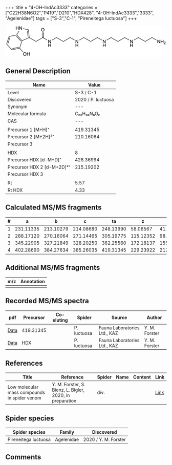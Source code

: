 +++
title = "4-OH-IndAc3333"
categories = ["C22H38N6O2","P419","D210","HDX428",
"4-OH-IndAc3333","3333",
"Agelenidae"]
tags = ["S-3","C-1",
"Pireneitega luctuosa"]
+++

![](/img/4-OH-IndAc3333.png)

## General Description

| Name                       | Value              |
|----------------------------|--------------------|
| Level                      | S-3 / C-1          |
| Discovered                 | 2020 / P. luctuosa |
| Synonym                    | ---                |
| Molecular formula          | C₂₂H₃₈N₆O₂                   |
| CAS                        | ---                |
|                            |                    |
| Precursor 1 [M+H]⁺         | 419.31345                    |
| Precursor 2 [M+2H]²⁺       | 210.16064                   |
| Precursor 3                |                    |
|                            |                    |
| HDX                        | 8                   |
| Precursor HDX   [d-M+D]⁺   | 428.36994                   |
| Precursor HDX 2 [d-M+2D]²⁺ | 215.19202                   |
| Precursor HDX 3            |                    |
|                            |                    |
| Rt                         | 5.57                   |
| Rt HDX                     | 4.33                   |

## Calculated MS/MS fragments

| # | a         | b         | c         | ta        | z         | y         | tz        |
|---|-----------|-----------|-----------|-----------|-----------|-----------|-----------|
| 1 | 231.11335 | 213.10279 | 214.08680 | 248.13990 | 58.06567 | 41.03912 | 75.09222 |
| 2 | 288.17120 | 270.16064 | 271.14465 | 305.19775 | 115.12352 | 98.09697 | 132.15007 |
| 3 | 345.22905 | 327.21849 | 328.20250 | 362.25560 | 172.18137 | 155.15482 | 189.20792 |
| 4 | 402.28690 | 384.27634 | 385.26035 | 419.31345 | 229.23922 | 212.21267 | 246.26577 |

## Additional MS/MS fragments

| m/z | Annotation |
|-----|------------|
|     |            |

## Recorded MS/MS spectra

| pdf                                             | Precursor | Co-eluting | Spider      | Source                       | Author        |
|-------------------------------------------------|-----------|------------|-------------|------------------------------|---------------|
| [Data](/pdf/P-luctuosa/419_4-OH-IndAc3333_Pl.pdf) | 419.31345 |           | P. luctuosa | Fauna Laboratories Ltd., KAZ | Y. M. Forster |
| [Data](/pdf/P-luctuosa/419_4-OH-IndAc3333_Pl_HDX.pdf) | HDX |           | P. luctuosa | Fauna Laboratories Ltd., KAZ | Y. M. Forster |


## References

| Title | Reference | Spider | Name | Content | Link |
|-------|-----------|--------|------|---------|------|
| Low molecular mass compounds in spider venom      | Y. M. Forster, S. Bienz, L. Bigler, 2020, in preparation          | div.       |   |   | [Link](unknown) |

## Spider species

| Spider species     | Family     | Discovered           |
|--------------------|------------|----------------------|
| Pireneitega luctuosa | Agelenidae | 2020 / Y. M. Forster |


## Comments